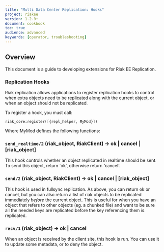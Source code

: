 ```yaml
---
title: "Multi Data Center Replication: Hooks"
project: riakee
version: 1.2.0+
document: cookbook
toc: true
audience: advanced
keywords: [operator, troubleshooting]
---
```


## Overview

  This document is a guide to developing extensions for Riak EE Replication.

### Replication Hooks

   Riak replication allows applications to register replication hooks to control
   when extra objects need to be replicated along with the current object, or
   when an object should not be replicated.

   To register a hook, you must call:

```
riak_core:register([{repl_helper, MyMod}])
```

   Where MyMod defines the following functions:

### `send_realtime/2` (riak_object, RiakClient) -> ok | cancel | [riak_object]

   This hook controls whether an object replicated in realtime should be sent.
   To send this object, return 'ok', otherwise return 'cancel'.

### `send/2` (riak_object, RiakClient) -> ok | cancel | [riak_object]

   This hook is used in fullsync replication. As above, you can return ok or
   cancel, but you can also return a list of riak objects to be replicated
   immediately *before* the current object. This is useful for when you have an
   object that refers to other objects (eg. a chunked file) and want to be sure
   all the needed keys are replicated before the key referencing them is
   replicated.

### `recv/1` (riak_object) -> ok | cancel

   When an object is received by the client site, this hook is run. You can use
   it to update some metadata, or to deny the object.

